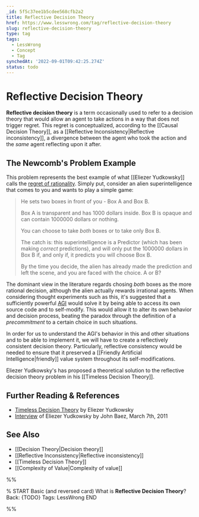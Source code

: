 ```yaml
---
_id: 5f5c37ee1b5cdee568cfb2a2
title: Reflective Decision Theory
href: https://www.lesswrong.com/tag/reflective-decision-theory
slug: reflective-decision-theory
type: tag
tags:
  - LessWrong
  - Concept
  - Tag
synchedAt: '2022-09-01T09:42:25.274Z'
status: todo
---
```


# Reflective Decision Theory

**Reflective decision theory** is a term occasionally used to refer to a decision theory that would allow an agent to take actions in a way that does not trigger regret. This regret is conceptualized, according to the [[Causal Decision Theory]], as a [[Reflective Inconsistency|Reflective inconsistency]], a divergence between the agent who took the action and the *same* agent reflecting upon it after.

## The Newcomb's Problem Example

This problem represents the best example of what [[Eliezer Yudkowsky]] calls the [regret of rationality](http://lesswrong.com/lw/nc/newcombs_problem_and_regret_of_rationality/). Simply put, consider an alien superintelligence that comes to you and wants to play a simple game:

> He sets two boxes in front of you - Box A and Box B.
>
> Box A is transparent and has 1000 dollars inside. Box B is opaque and can contain 1000000 dollars or nothing.
>
> You can choose to take *both* boxes or to take only Box B.
>
> The catch is: this superintelligence is a Predictor (which has been making *correct* predictions), and will only put the 1000000 dollars in Box B if, and only if, it predicts you will choose Box B.
>
> By the time you decide, the alien has already made the prediction and left the scene, and you are faced with the choice. A or B?

The dominant view in the literature regards chosing *both* boxes as the more rational decision, although the alien actually rewards irrational agents. When considering thought experiments such as this, it's suggested that a sufficiently powerful [AGI](https://wiki.lesswrong.com/wiki/AGI) would solve it by being able to access its own source code and to self-modify. This would allow it to alter its own behavior and decision process, beating the paradox through the definition of a *precommitment* to a certain choice in such situations.

In order for us to understand the AGI's behavior in this and other situations and to be able to implement it, we will have to create a reflectively consistent decision theory. Particularly, reflective consistency would be needed to ensure that it preserved a [[Friendly Artificial Intelligence|friendly]] value system throughout its self-modifications.

Eliezer Yudkowsky's has proposed a theoretical solution to the reflective decision theory problem in his [[Timeless Decision Theory]].

## Further Reading & References

- [Timeless Decision Theory](http://intelligence.org/files/TDT.pdf) by Eliezer Yudkowsky
- [Interview](http://johncarlosbaez.wordpress.com/2011/03/07/this-weeks-finds-week-311/) of Eliezer Yudkowsky by John Baez, March 7th, 2011

## See Also

- [[Decision Theory|Decision theory]]
- [[Reflective Inconsistency|Reflective inconsistency]]
- [[Timeless Decision Theory]]
- [[Complexity of Value|Complexity of value]]


%%

% START
Basic (and reversed card)
What is **Reflective Decision Theory**?
Back: {TODO}
Tags: LessWrong
END

%%
	
